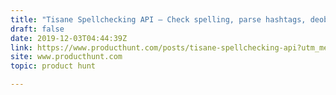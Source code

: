 ```yaml
---
title: "Tisane Spellchecking API — Check spelling, parse hashtags, deobfuscate in 20+ languages"
draft: false
date: 2019-12-03T04:44:39Z
link: https://www.producthunt.com/posts/tisane-spellchecking-api?utm_medium=RSS&utm_source=hune
site: www.producthunt.com
topic: product hunt  

---
```

